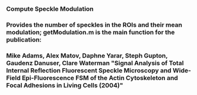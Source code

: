 ### **Compute Speckle Modulation**
### Provides the number of speckles in the ROIs and their mean modulation; getModulation.m is the main function for the publication:
### Mike Adams, Alex Matov, Daphne Yarar, Steph Gupton, Gaudenz Danuser, Clare Waterman "Signal Analysis of Total Internal Reflection Fluorescent Speckle Microscopy and Wide-Field Epi-Fluorescence FSM of the Actin Cytoskeleton and Focal Adhesions in Living Cells (2004)"
